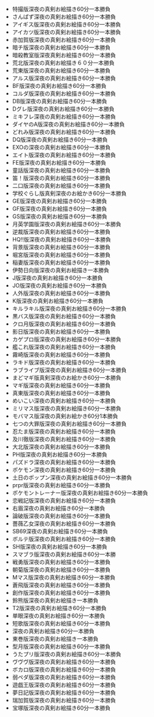 - 特撮版深夜の真剣お絵描き60分一本勝負
- さんぱず深夜の真剣お絵描き60分一本勝負
- アイギス版深夜の真剣お絵描き60分一本勝負
- アイカツ版深夜の真剣お絵描き60分一本勝負
- 赤加賀版深夜の真剣お絵描き60分一本勝負
- 暗チ版深夜の真剣お絵描き60分一本勝負
- 暗殺教室版深夜真剣お絵描き60分一本勝負
- 荒北版深夜の真剣お絵描き６０分一本勝負
- 荒東版深夜の真剣お絵描き60分一本勝負
- アルス版深夜の真剣お絵描き60分一本勝負
- BF版深夜の真剣お絵描き60分一本勝負
- コルダ版深夜の真剣お絵描き60分一本勝負
- DB版深夜の真剣お絵描き60分一本勝負
- Dグレ版深夜の真剣お絵描き60分一本勝負
- ミキフレ深夜の真剣お絵描き60分一本勝負
- ダイヤのA版深夜の真剣お絵描き60分一本勝負
- どれみ版深夜の真剣お絵描き60分一本勝負
- DQ版深夜の真剣お絵描き60分一本勝負
- EXOの深夜の真剣お絵描き60分一本勝負
- エイト版深夜の真剣お絵描き60分一本勝負
- FE版深夜の真剣お絵描き60分一本勝負
- 童話版深夜の真剣お絵描き60分一本勝負
- 笛！版深夜の真剣お絵描き60分一本勝負
- 二口版深夜の真剣お絵描き60分一本勝負
- 学校ぐらし版真剣深夜のお絵かき60分一本勝負
- GE版深夜の真剣お絵描き60分一本勝負
- GF版深夜の真剣お絵描き60分一本勝負
- GS版深夜の真剣お絵描き60分一本勝負
- 月英学園版深夜の真剣お絵描き60分一本勝負
- 逆裁版深夜の真剣お絵描き60分一本勝負
- HQ‼版深夜の真剣お絵描き60分一本勝負
- 背景版深夜の真剣お絵描き60分一本勝負
- 堀宮版深夜の真剣お絵描き60分一本勝負
- 稲妻版深夜の真剣お絵描き60分一本勝負
- 伊勢日向版深夜の真剣お絵描き一本勝負
- J版深夜の真剣お絵描き60分一本勝負
- JO版深夜の真剣お絵描き60分一本勝負
- 人外版深夜の真剣お絵描き60分一本勝負
- K版深夜の真剣お絵描き60分一本勝負
- キルラキル版深夜の真剣お絵描き60分一本勝負
- 黒バス版深夜の真剣お絵描き60分一本勝負
- クロ月版深夜の真剣お絵描き60分一本勝負
- 影日版深夜の真剣お絵描き60分一本勝負
- カゲプロ版深夜の真剣お絵描き60分一本勝負
- 艦これ版深夜の真剣お絵描き60分一本勝負
- 霧崎版深夜の真剣お絵描き60分一本勝負
- ラキド版深夜の真剣お絵描き60分一本勝負
- ラブライブ版深夜の真剣お絵描き60分一本勝負
- まどマギ版真剣深夜のお絵かき60分一本勝負
- マギ版深夜の真剣お絵描き60分一本勝負
- 真東版深夜の真剣お絵描き60分一本勝負
- めいこい深夜の真剣お絵描き60分一本勝負
- ミリマス版深夜の真剣お絵描き60分一本勝負
- モバマス版深夜の真剣お絵かき60分1本勝負
- 七つの大罪版深夜の真剣お絵描き60分一本勝負
- 忍たま版深夜の真剣お絵描き60分一本勝負
- 及川徹版深夜の真剣お絵描き60分一本勝負
- 大北版深夜の真剣お絵描き60分一本勝負
- PH版深夜の真剣お絵描き60分一本勝負
- パズドラ深夜の真剣お絵描き60分一本勝負
- ポケモン深夜の真剣お絵描き60分一本勝負
- 土日のポップン深夜の真剣お絵描き60分一本勝負
- prpr版深夜の真剣お絵描き60分一本勝負
- ポケモントレーナー版深夜の真剣お絵描き60分一本勝負
- 恋戦記版深夜の真剣お絵描き60分一本勝負
- 右眉深夜の真剣お絵描き60分一本勝負
- 論破版深夜の真剣お絵描き60分一本勝負
- 薔薇乙女深夜の真剣お絵描き60分一本勝負
- SB69深夜の真剣お絵描き60分一本勝負
- ボルテ版深夜の真剣お絵描き60分一本勝負
- SH版深夜の真剣お絵描き60分一本勝負
- スマブラ版深夜の真剣お絵描き60分一本勝
- 戦勇版深夜の真剣お絵描き60分一本勝負
- 朝菊版深夜の真剣お絵描き60分一本勝負
- Mマス版深夜の真剣お絵描き60分一本勝負
- 蒼飛版深夜の真剣お絵描き60分一本勝負
- 創作版深夜の真剣お絵描き60分一本勝負
- 鈴熊版深夜の真剣お絵描き一本勝負
- T2版深夜の真剣お絵描き60分一本勝負
- 単眼深夜の真剣お絵描き60分一本勝負
- 短歌版深夜の真剣お絵描き60分一本勝負
- 深夜の真剣お絵描き60分一本勝負
- 東巻版深夜の真剣お絵描き一本勝負
- 型月版深夜の真剣お絵描き60分一本勝負
- うたプリ版深夜の真剣お絵描き60分一本勝負
- ヴヴヴ版深夜の真剣お絵描き60分一本勝負
- ボカロ版深夜の真剣お絵描き60分一本勝負
- 弱ペダ版深夜の真剣お絵描き60分一本勝負
- 遊戯王版深夜の真剣お絵描き60分一本勝負
- 夢日記版深夜の真剣お絵描き60分一本勝負
- 瑞加賀版深夜の真剣お絵描き60分一本勝負
- 宝塚版深夜の真剣お絵描き60分一本勝負